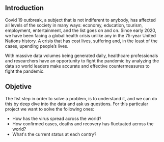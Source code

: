 ## Introduction
Covid 19 outbreak, a subject that is not indiferent to anybody, has affected all levels of the society in many ways: economy, education, tourism, employment, entertainment, and the list goes on and on. Since early 2020, we have been facing a global health crisis unlike any in the 75-year United Nations history. A crisis that has cost lives, suffering and, in the least of the cases, upending people’s lives.

With massive data volumes being generated daily, healthcare professionals and researchers have an opportunity to fight the pandemic by analyzing the data so world leaders make accurate and effective countermeasures to fight the pandemic.

## Objetive
The fist step in order to solve a problem, is to understand it, and we can do this by deep dive into the data and ask us questions. For this particular project we want to solve the following ones:

* How has the virus spread across the world?
* How confirmed cases, deaths and recovery has fluctuated across the world?
* What's the current status at each contry?
